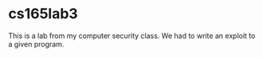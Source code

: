 # cs165lab3
This is a lab from my computer security class. We had to write an exploit to a given program.
